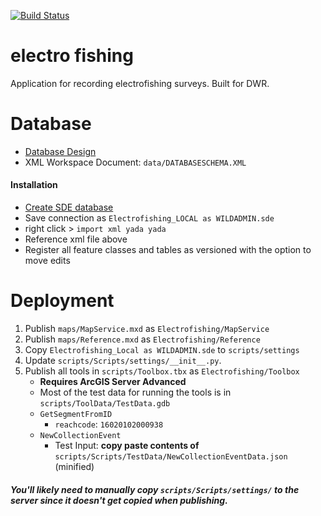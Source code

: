 [![Build Status](https://travis-ci.org/agrc/electrofishing.svg?branch=master)](https://travis-ci.org/agrc/electrofishing)

# electro fishing
Application for recording electrofishing surveys. Built for DWR.

# Database
- [Database Design](https://docs.google.com/spreadsheets/d/1_LhNljqvb9GMxpMWlx_CnQo9FuZ5MNwoO3jzTORcxn0/edit#gid=0)
- XML Workspace Document: `data/DATABASESCHEMA.XML`

#### Installation
- [Create SDE database](http://wiki.agrc.utah.gov/sql-server-set-up-on-dev-machine/)
- Save connection as `Electrofishing_LOCAL as WILDADMIN.sde`
- right click > `import xml yada yada`
- Reference xml file above
- Register all feature classes and tables as versioned with the option to move edits

# Deployment
1. Publish `maps/MapService.mxd` as `Electrofishing/MapService`
1. Publish `maps/Reference.mxd` as `Electrofishing/Reference`
1. Copy `Electrofishing_Local as WILDADMIN.sde` to `scripts/settings`
1. Update `scripts/Scripts/settings/__init__.py`.
1. Publish all tools in `scripts/Toolbox.tbx` as `Electrofishing/Toolbox`
    - **Requires ArcGIS Server Advanced**
    - Most of the test data for running the tools is in `scripts/ToolData/TestData.gdb`
    - `GetSegmentFromID`
        - `reachcode`: `16020102000938`
    - `NewCollectionEvent`
        - Test Input: **copy paste contents of** `scripts/Scripts/TestData/NewCollectionEventData.json` (minified)

##### You'll likely need to manually copy `scripts/Scripts/settings/` to the server since it doesn't get copied when publishing.
